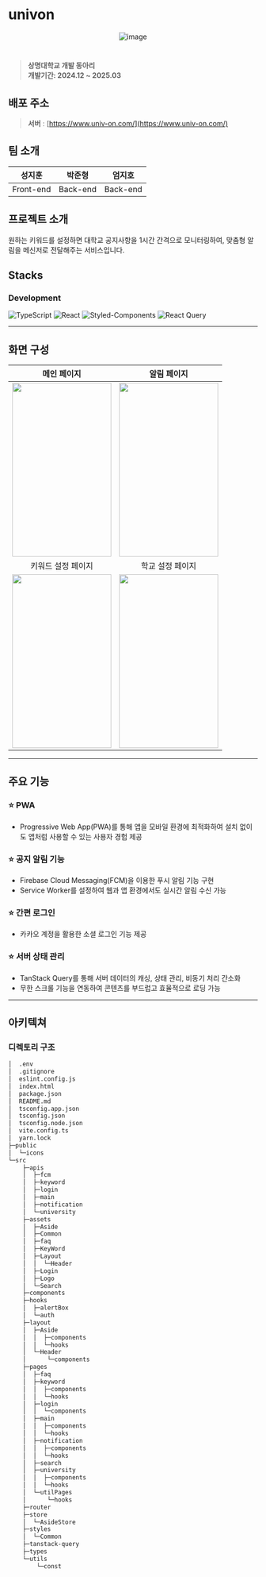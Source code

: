 # univon

<div align="center">
<img alt="image" src="https://github.com/user-attachments/assets/c901ef67-dd42-45b1-a407-bfa4f03babf1">

</div>

# 
> **상명대학교 개발 동아리** <br/> **개발기간: 2024.12 ~ 2025.03**

## 배포 주소

> **서버** : [https://www.univ-on.com/](https://www.univ-on.com/)<br>

## 팀 소개

|      성지훈       |          박준형         |       엄지호         |                                                                                                               
| :------------------------------------------------------------------------------: | :---------------------------------------------------------------------------------------------------------------------------------------------------: | :---------------------------------------------------------------------------------------------------------------------------------------------------------------------------------------------------: | 
| Front-end | Back-end | Back-end |

## 프로젝트 소개

원하는 키워드를 설정하면 대학교 공지사항을 1시간 간격으로 모니터링하여, 맞춤형 알림을 메신저로 전달해주는 서비스입니다.


## Stacks 

### Development
![TypeScript](https://img.shields.io/badge/TypeScript-007ACC?style=for-the-badge&logo=typescript&logoColor=white)
![React](https://img.shields.io/badge/React-20232A?style=for-the-badge&logo=react&logoColor=61DAFB)
![Styled-Components](https://img.shields.io/badge/styled--components-DB7093?style=for-the-badge&logo=styled-components&logoColor=white)
![React Query](https://img.shields.io/badge/-React%20Query-FF4154?style=for-the-badge&logo=react%20query&logoColor=white)

---
## 화면 구성
| 메인 페이지  |  알림 페이지   |
| :-------------------------------------------: | :------------: |
|  <img width="200" height="350" src="https://github.com/user-attachments/assets/90a73ba2-d493-42ca-88a9-9a4eb167551c"/> |  <img width="200" height="350" src="https://github.com/user-attachments/assets/a5972767-5c33-45aa-b9dc-3a8d77b5608b"/>|  
| 키워드 설정 페이지   |  학교 설정 페이지   |  
| <img width="200"  height="350" src="https://github.com/user-attachments/assets/629e8bd7-9649-4ae7-9a53-29f2f2590d5b"/>   |  <img width="200" height="350" src="https://github.com/user-attachments/assets/8e7c82ff-c0a7-4131-aedf-9975ae989bf1"/>     |

---
## 주요 기능

### ⭐️ PWA
- Progressive Web App(PWA)를 통해 앱을 모바일 환경에 최적화하여 설치 없이도 앱처럼 사용할 수 있는 사용자 경험 제공

### ⭐️ 공지 알림 기능
- Firebase Cloud Messaging(FCM)을 이용한 푸시 알림 기능 구현
- Service Worker를 설정하여 웹과 앱 환경에서도 실시간 알림 수신 가능

### ⭐️ 간편 로그인
- 카카오 계정을 활용한 소셜 로그인 기능 제공

### ⭐️ 서버 상태 관리
- TanStack Query를 통해 서버 데이터의 캐싱, 상태 관리, 비동기 처리 간소화
- 무한 스크롤 기능을 연동하여 콘텐츠를 부드럽고 효율적으로 로딩 가능

---
## 아키텍쳐

### 디렉토리 구조
```bash
│  .env
│  .gitignore
│  eslint.config.js
│  index.html
│  package.json
│  README.md
│  tsconfig.app.json
│  tsconfig.json
│  tsconfig.node.json
│  vite.config.ts
│  yarn.lock
├─public
│  └─icons
└─src
    ├─apis
    │  ├─fcm
    │  ├─keyword
    │  ├─login
    │  ├─main
    │  ├─notification
    │  └─university
    ├─assets
    │  ├─Aside
    │  ├─Common
    │  ├─faq
    │  ├─KeyWord
    │  ├─Layout
    │  │  └─Header
    │  ├─Login
    │  ├─Logo
    │  └─Search
    ├─components
    ├─hooks
    │  ├─alertBox
    │  └─auth
    ├─layout
    │  ├─Aside
    │  │  ├─components
    │  │  └─hooks
    │  └─Header
    │      └─components
    ├─pages
    │  ├─faq
    │  ├─keyword
    │  │  ├─components
    │  │  └─hooks
    │  ├─login
    │  │  └─components
    │  ├─main
    │  │  ├─components
    │  │  └─hooks
    │  ├─notification
    │  │  ├─components
    │  │  └─hooks
    │  ├─search
    │  ├─university
    │  │  ├─components
    │  │  └─hooks
    │  └─utilPages
    │      └─hooks
    ├─router
    ├─store
    │  └─AsideStore
    ├─styles
    │  └─Common
    ├─tanstack-query
    ├─types
    └─utils
        └─const

```
